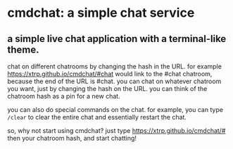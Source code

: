 # cmdchat: a simple chat service
## a simple live chat application with a terminal-like theme.

chat on different chatrooms by changing the hash in the URL.
for example https://xtrp.github.io/cmdchat/#chat would link to the #chat chatroom, because the end of the URL is #chat.
you can chat on whatever chatroom you want, just by changing the hash on the URL.
you can think of the chatroom hash as a pin for a new chat.

you can also do special commands on the chat.
for example, you can type ```/clear``` to clear the entire chat and essentially restart the chat.

so, why not start using cmdchat?
just type https://xtrp.github.io/cmdchat/# then your chatroom hash, and start chatting!
